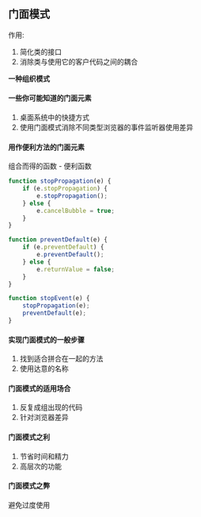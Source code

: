 ## 门面模式  
作用: 
1. 简化类的接口  
2. 消除类与使用它的客户代码之间的耦合  

**一种组织模式**    

#### 一些你可能知道的门面元素  
1. 桌面系统中的快捷方式  
2. 使用门面模式消除不同类型浏览器的事件监听器使用差异  

#### 用作便利方法的门面元素  
组合而得的函数 - 便利函数  
```javascript
function stopPropagation(e) {
    if (e.stopPropagation) {
        e.stopPropagation();
    } else {
        e.cancelBubble = true;
    }
}

function preventDefault(e) {
    if (e.preventDefault) {
        e.preventDefault();
    } else {
        e.returnValue = false;
    }
}

function stopEvent(e) {
    stopPropagation(e);
    preventDefault(e);
}
```
#### 实现门面模式的一般步骤  
1. 找到适合拼合在一起的方法  
2. 使用达意的名称  

#### 门面模式的适用场合  
1. 反复成组出现的代码  
2. 针对浏览器差异  

#### 门面模式之利  
1. 节省时间和精力  
2. 高层次的功能  

#### 门面模式之弊  
避免过度使用  
